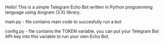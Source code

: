 Hello! This is a simple Telegram Echo Bot written in Python programming language using Aiogram (3.X) library.

main.py - file contains main code to succesfully run a bot

config.py - file contains the TOKEN variable, you can put your Telegram Bot API-key into this variable to run your own Echo Bot.
